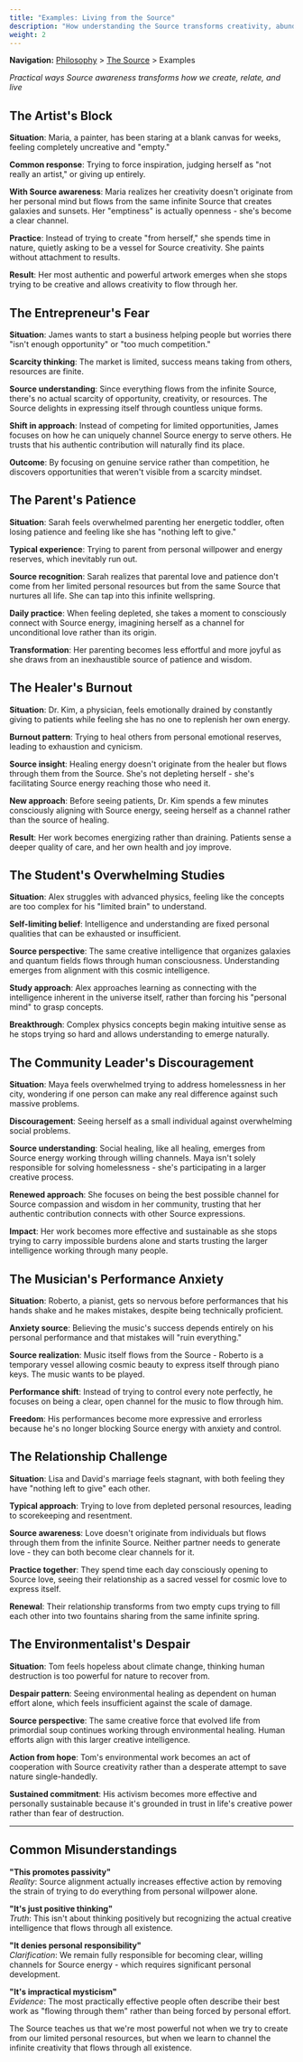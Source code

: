 ```yaml
---
title: "Examples: Living from the Source"
description: "How understanding the Source transforms creativity, abundance, and daily experience"
weight: 2
---
```


**Navigation:** [Philosophy](/philosophy/) > [The Source](/philosophy/source/) > Examples

*Practical ways Source awareness transforms how we create, relate, and live*

## The Artist's Block

**Situation**: Maria, a painter, has been staring at a blank canvas for weeks, feeling completely uncreative and "empty."

**Common response**: Trying to force inspiration, judging herself as "not really an artist," or giving up entirely.

**With Source awareness**: Maria realizes her creativity doesn't originate from her personal mind but flows from the same infinite Source that creates galaxies and sunsets. Her "emptiness" is actually openness - she's become a clear channel.

**Practice**: Instead of trying to create "from herself," she spends time in nature, quietly asking to be a vessel for Source creativity. She paints without attachment to results.

**Result**: Her most authentic and powerful artwork emerges when she stops trying to be creative and allows creativity to flow through her.

## The Entrepreneur's Fear

**Situation**: James wants to start a business helping people but worries there "isn't enough opportunity" or "too much competition."

**Scarcity thinking**: The market is limited, success means taking from others, resources are finite.

**Source understanding**: Since everything flows from the infinite Source, there's no actual scarcity of opportunity, creativity, or resources. The Source delights in expressing itself through countless unique forms.

**Shift in approach**: Instead of competing for limited opportunities, James focuses on how he can uniquely channel Source energy to serve others. He trusts that his authentic contribution will naturally find its place.

**Outcome**: By focusing on genuine service rather than competition, he discovers opportunities that weren't visible from a scarcity mindset.

## The Parent's Patience

**Situation**: Sarah feels overwhelmed parenting her energetic toddler, often losing patience and feeling like she has "nothing left to give."

**Typical experience**: Trying to parent from personal willpower and energy reserves, which inevitably run out.

**Source recognition**: Sarah realizes that parental love and patience don't come from her limited personal resources but from the same Source that nurtures all life. She can tap into this infinite wellspring.

**Daily practice**: When feeling depleted, she takes a moment to consciously connect with Source energy, imagining herself as a channel for unconditional love rather than its origin.

**Transformation**: Her parenting becomes less effortful and more joyful as she draws from an inexhaustible source of patience and wisdom.

## The Healer's Burnout

**Situation**: Dr. Kim, a physician, feels emotionally drained by constantly giving to patients while feeling she has no one to replenish her own energy.

**Burnout pattern**: Trying to heal others from personal emotional reserves, leading to exhaustion and cynicism.

**Source insight**: Healing energy doesn't originate from the healer but flows through them from the Source. She's not depleting herself - she's facilitating Source energy reaching those who need it.

**New approach**: Before seeing patients, Dr. Kim spends a few minutes consciously aligning with Source energy, seeing herself as a channel rather than the source of healing.

**Result**: Her work becomes energizing rather than draining. Patients sense a deeper quality of care, and her own health and joy improve.

## The Student's Overwhelming Studies

**Situation**: Alex struggles with advanced physics, feeling like the concepts are too complex for his "limited brain" to understand.

**Self-limiting belief**: Intelligence and understanding are fixed personal qualities that can be exhausted or insufficient.

**Source perspective**: The same creative intelligence that organizes galaxies and quantum fields flows through human consciousness. Understanding emerges from alignment with this cosmic intelligence.

**Study approach**: Alex approaches learning as connecting with the intelligence inherent in the universe itself, rather than forcing his "personal mind" to grasp concepts.

**Breakthrough**: Complex physics concepts begin making intuitive sense as he stops trying so hard and allows understanding to emerge naturally.

## The Community Leader's Discouragement

**Situation**: Maya feels overwhelmed trying to address homelessness in her city, wondering if one person can make any real difference against such massive problems.

**Discouragement**: Seeing herself as a small individual against overwhelming social problems.

**Source understanding**: Social healing, like all healing, emerges from Source energy working through willing channels. Maya isn't solely responsible for solving homelessness - she's participating in a larger creative process.

**Renewed approach**: She focuses on being the best possible channel for Source compassion and wisdom in her community, trusting that her authentic contribution connects with other Source expressions.

**Impact**: Her work becomes more effective and sustainable as she stops trying to carry impossible burdens alone and starts trusting the larger intelligence working through many people.

## The Musician's Performance Anxiety

**Situation**: Roberto, a pianist, gets so nervous before performances that his hands shake and he makes mistakes, despite being technically proficient.

**Anxiety source**: Believing the music's success depends entirely on his personal performance and that mistakes will "ruin everything."

**Source realization**: Music itself flows from the Source - Roberto is a temporary vessel allowing cosmic beauty to express itself through piano keys. The music wants to be played.

**Performance shift**: Instead of trying to control every note perfectly, he focuses on being a clear, open channel for the music to flow through him.

**Freedom**: His performances become more expressive and errorless because he's no longer blocking Source energy with anxiety and control.

## The Relationship Challenge

**Situation**: Lisa and David's marriage feels stagnant, with both feeling they have "nothing left to give" each other.

**Typical approach**: Trying to love from depleted personal resources, leading to scorekeeping and resentment.

**Source awareness**: Love doesn't originate from individuals but flows through them from the infinite Source. Neither partner needs to generate love - they can both become clear channels for it.

**Practice together**: They spend time each day consciously opening to Source love, seeing their relationship as a sacred vessel for cosmic love to express itself.

**Renewal**: Their relationship transforms from two empty cups trying to fill each other into two fountains sharing from the same infinite spring.

## The Environmentalist's Despair

**Situation**: Tom feels hopeless about climate change, thinking human destruction is too powerful for nature to recover from.

**Despair pattern**: Seeing environmental healing as dependent on human effort alone, which feels insufficient against the scale of damage.

**Source perspective**: The same creative force that evolved life from primordial soup continues working through environmental healing. Human efforts align with this larger creative intelligence.

**Action from hope**: Tom's environmental work becomes an act of cooperation with Source creativity rather than a desperate attempt to save nature single-handedly.

**Sustained commitment**: His activism becomes more effective and personally sustainable because it's grounded in trust in life's creative power rather than fear of destruction.

---

## Common Misunderstandings

**"This promotes passivity"**  
*Reality*: Source alignment actually increases effective action by removing the strain of trying to do everything from personal willpower alone.

**"It's just positive thinking"**  
*Truth*: This isn't about thinking positively but recognizing the actual creative intelligence that flows through all existence.

**"It denies personal responsibility"**  
*Clarification*: We remain fully responsible for becoming clear, willing channels for Source energy - which requires significant personal development.

**"It's impractical mysticism"**  
*Evidence*: The most practically effective people often describe their best work as "flowing through them" rather than being forced by personal effort.

The Source teaches us that we're most powerful not when we try to create from our limited personal resources, but when we learn to channel the infinite creativity that flows through all existence.